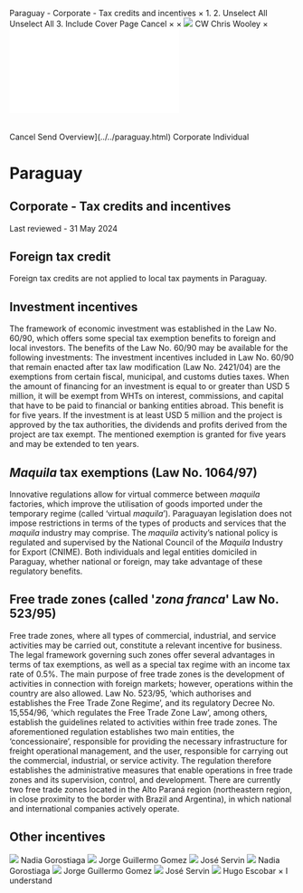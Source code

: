 Paraguay - Corporate - Tax credits and incentives
×
1.
2.
Unselect All
Unselect All
3.
Include Cover Page
Cancel
×
×
![](../../-/media/world-wide-tax-summaries/attachments/global---chris-wooley.ashx%3Frev=ac5e5f3223b34096b1afc2a6009c7320&revision=ac5e5f32-23b3-4096-b1af-c2a6009c7320&hash=859B7ADC84DC2CBEC9760E9E6EE7DE6D0A8BFCDF)
CW
Chris Wooley
×
![](tax-credits-and-incentives.html)
######
Cancel
Send
Overview](../../paraguay.html)
Corporate
Individual
# Paraguay
## Corporate - Tax credits and incentives
Last reviewed - 31 May 2024
## Foreign tax credit
Foreign tax credits are not applied to local tax payments in Paraguay.
## Investment incentives
The framework of economic investment was established in the Law No. 60/90, which offers some special tax exemption benefits to foreign and local investors.
The benefits of the Law No. 60/90 may be available for the following investments:
The investment incentives included in Law No. 60/90 that remain enacted after tax law modification (Law No. 2421/04) are the exemptions from certain fiscal, municipal, and customs duties taxes.
When the amount of financing for an investment is equal to or greater than USD 5 million, it will be exempt from WHTs on interest, commissions, and capital that have to be paid to financial or banking entities abroad. This benefit is for five years.
If the investment is at least USD 5 million and the project is approved by the tax authorities, the dividends and profits derived from the project are tax exempt. The mentioned exemption is granted for five years and may be extended to ten years.
## *Maquila* tax exemptions (Law No. 1064/97)
Innovative regulations allow for virtual commerce between *maquila* factories, which improve the utilisation of goods imported under the temporary regime (called ‘virtual *maquila*’).
Paraguayan legislation does not impose restrictions in terms of the types of products and services that the *maquila* industry may comprise. The *maquila* activity’s national policy is regulated and supervised by the National Council of the *Maquila* Industry for Export (CNIME). Both individuals and legal entities domiciled in Paraguay, whether national or foreign, may take advantage of these regulatory benefits.
## Free trade zones (called '*zona franca*' Law No. 523/95)
Free trade zones, where all types of commercial, industrial, and service activities may be carried out, constitute a relevant incentive for business.
The legal framework governing such zones offer several advantages in terms of tax exemptions, as well as a special tax regime with an income tax rate of 0.5%.
The main purpose of free trade zones is the development of activities in connection with foreign markets; however, operations within the country are also allowed.
Law No. 523/95, ‘which authorises and establishes the Free Trade Zone Regime’, and its regulatory Decree No. 15,554/96, ‘which regulates the Free Trade Zone Law’, among others, establish the guidelines related to activities within free trade zones.
The aforementioned regulation establishes two main entities, the ‘concessionaire’, responsible for providing the necessary infrastructure for freight operational management, and the user, responsible for carrying out the commercial, industrial, or service activity. The regulation therefore establishes the administrative measures that enable operations in free trade zones and its supervision, control, and development.
There are currently two free trade zones located in the Alto Paraná region (northeastern region, in close proximity to the border with Brazil and Argentina), in which national and international companies actively operate.
## Other incentives
![](../../-/media/world-wide-tax-summaries/attachments/paraguay---nadia-gorostiaga.ashx%3Frev=240b049ad16c463fadfe9bc042708b5a&revision=240b049a-d16c-463f-adfe-9bc042708b5a&hash=E233E82335577CDC9E3B619103A6899FD03BDFC3)
Nadia Gorostiaga
![](../../-/media/world-wide-tax-summaries/paraguayjorge-guillermo-gomezparaguay--jorge-gomezjpg20240627094612455.ashx%3Frev=ebd586e19f20410091ab7f342fd050e6&revision=ebd586e1-9f20-4100-91ab-7f342fd050e6&hash=F2F09E7ADEBB087715B2FE06AA0FBD443F754AAF)
Jorge Guillermo Gomez
![](../../-/media/world-wide-tax-summaries/paraguayjose-servinparaguay--jose-servinjpg20240416103127074.ashx%3Frev=ab7f11adcdb94373baa6d5340dcb9b75&revision=ab7f11ad-cdb9-4373-baa6-d5340dcb9b75&hash=43B868A45F7FEF42AD070FBD5AD5028BB82448A0)
José Servin
![](../../-/media/world-wide-tax-summaries/attachments/paraguay---nadia-gorostiaga.ashx%3Frev=240b049ad16c463fadfe9bc042708b5a&revision=240b049a-d16c-463f-adfe-9bc042708b5a&hash=E233E82335577CDC9E3B619103A6899FD03BDFC3)
Nadia Gorostiaga
![](../../-/media/world-wide-tax-summaries/paraguayjorge-guillermo-gomezparaguay--jorge-gomezjpg20240627094612455.ashx%3Frev=ebd586e19f20410091ab7f342fd050e6&revision=ebd586e1-9f20-4100-91ab-7f342fd050e6&hash=F2F09E7ADEBB087715B2FE06AA0FBD443F754AAF)
Jorge Guillermo Gomez
![](../../-/media/world-wide-tax-summaries/paraguayjose-servinparaguay--jose-servinjpg20240416103127074.ashx%3Frev=ab7f11adcdb94373baa6d5340dcb9b75&revision=ab7f11ad-cdb9-4373-baa6-d5340dcb9b75&hash=43B868A45F7FEF42AD070FBD5AD5028BB82448A0)
José Servin
![](../../-/media/world-wide-tax-summaries/paraguayhugo-escobarparaguay--hugo-escobarjpg20240416103322204.ashx%3Frev=252b3445a2c144bdb516d5957723643c&revision=252b3445-a2c1-44bd-b516-d5957723643c&hash=D654B901712AAB58BE2854060E05DC7950223FB4)
Hugo Escobar
×
I understand